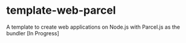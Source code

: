 # template-web-parcel

A template to create web applications on Node.js with Parcel.js as the bundler [In Progress]

